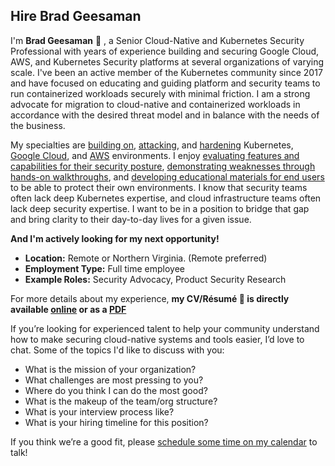 ## Hire Brad Geesaman

I'm **Brad Geesaman** 👋 , a Senior Cloud-Native and Kubernetes Security Professional with years of experience building and securing Google Cloud, AWS, and Kubernetes Security platforms at several organizations of varying scale.  I've been an active member of the Kubernetes community since 2017 and have focused on educating and guiding platform and security teams to run containerized workloads securely with minimal friction.  I am a strong advocate for migration to cloud-native and containerized workloads in accordance with the desired threat model and in balance with the needs of the business.

My specialties are [building on](https://darkbit.io/blog/google-cloud-custom-iam-role-debugging-tricks), [attacking](https://youtu.be/vTgQLzeBfRU), and [hardening](https://darkbit.io/blog/gke-shielded-nodes) Kubernetes, [Google Cloud](https://darkbit.io/blog/cve-2020-15157-containerdrip), and [AWS](https://github.com/OpenCSPM/opencspm) environments.  I enjoy [evaluating features and capabilities for their security posture](https://darkbit.io/blog/falco-rule-bypass), [demonstrating weaknesses through hands-on walkthroughs](https://youtu.be/JDUUdaZv1Dg?t=93), and [developing educational materials for end users](https://youtu.be/UdMFTdeAL1s) to be able to protect their own environments.  I know that security teams often lack deep Kubernetes expertise, and cloud infrastructure teams often lack deep security expertise.  I want to be in a position to bridge that gap and bring clarity to their day-to-day lives for a given issue.

**And I'm actively looking for my next opportunity!**

* **Location:** Remote or Northern Virginia. (Remote preferred)
* **Employment Type:** Full time employee
* **Example Roles:** Security Advocacy, Product Security Research

For more details about my experience, **my CV/Résumé 📜 is directly available [online](https://bgeesaman.github.io) or as a [PDF](https://github.com/bgeesaman/bgeesaman.github.io/raw/main/BradGeesaman_CV.pdf)**

If you’re looking for experienced talent to help your community understand how to make securing cloud-native systems and tools easier, I’d love to chat.  Some of the topics I'd like to discuss with you:

* What is the mission of your organization?
* What challenges are most pressing to you?
* Where do you think I can do the most good?
* What is the makeup of the team/org structure?
* What is your interview process like?
* What is your hiring timeline for this position?

If you think we’re a good fit, please [schedule some time on my calendar](https://calendly.com/brad-geesaman/30min) to talk!

